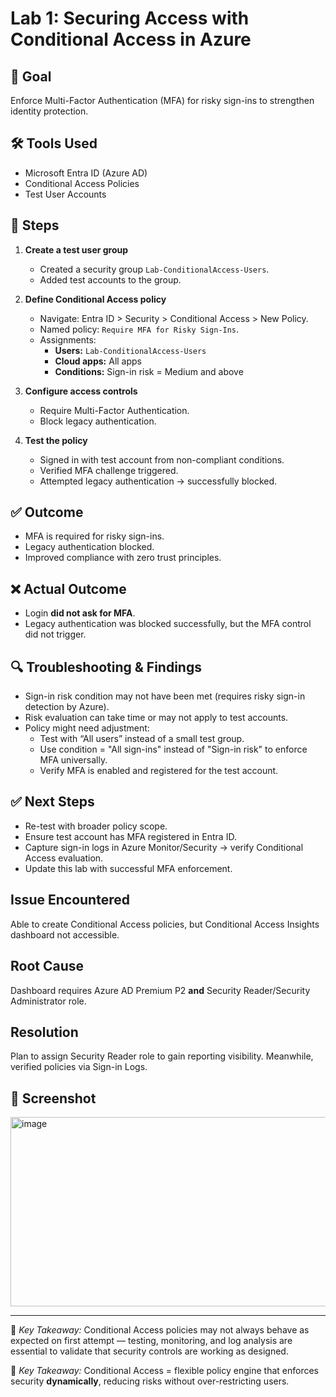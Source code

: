 # Lab 1: Securing Access with Conditional Access in Azure

## 🎯 Goal
Enforce Multi-Factor Authentication (MFA) for risky sign-ins to strengthen identity protection.

## 🛠️ Tools Used
- Microsoft Entra ID (Azure AD)
- Conditional Access Policies
- Test User Accounts

## 📌 Steps
1. **Create a test user group**
   - Created a security group `Lab-ConditionalAccess-Users`.
   - Added test accounts to the group.

2. **Define Conditional Access policy**
   - Navigate: Entra ID > Security > Conditional Access > New Policy.
   - Named policy: `Require MFA for Risky Sign-Ins`.
   - Assignments:
     - **Users:** `Lab-ConditionalAccess-Users`
     - **Cloud apps:** All apps
     - **Conditions:** Sign-in risk = Medium and above

3. **Configure access controls**
   - Require Multi-Factor Authentication.
   - Block legacy authentication.

4. **Test the policy**
   - Signed in with test account from non-compliant conditions.
   - Verified MFA challenge triggered.
   - Attempted legacy authentication → successfully blocked.

## ✅ Outcome
- MFA is required for risky sign-ins.
- Legacy authentication blocked.
- Improved compliance with zero trust principles.

## ❌ Actual Outcome
- Login **did not ask for MFA**.
- Legacy authentication was blocked successfully, but the MFA control did not trigger.

## 🔍 Troubleshooting & Findings
- Sign-in risk condition may not have been met (requires risky sign-in detection by Azure).
- Risk evaluation can take time or may not apply to test accounts.
- Policy might need adjustment:
  - Test with “All users” instead of a small test group.
  - Use condition = "All sign-ins" instead of "Sign-in risk" to enforce MFA universally.
  - Verify MFA is enabled and registered for the test account.

## ✅ Next Steps
- Re-test with broader policy scope.
- Ensure test account has MFA registered in Entra ID.
- Capture sign-in logs in Azure Monitor/Security → verify Conditional Access evaluation.
- Update this lab with successful MFA enforcement.

## Issue Encountered
Able to create Conditional Access policies, but Conditional Access Insights dashboard not accessible.

## Root Cause
Dashboard requires Azure AD Premium P2 **and** Security Reader/Security Administrator role.

## Resolution
Plan to assign Security Reader role to gain reporting visibility. Meanwhile, verified policies via Sign-in Logs.


## 📸 Screenshot
<img width="846" height="303" alt="image" src="https://github.com/user-attachments/assets/88e99ee2-8d1e-4fd7-8c8d-08f6569d6efb" />


---

🔐 *Key Takeaway:* Conditional Access policies may not always behave as expected on first attempt — testing, monitoring, and log analysis are essential to validate that security controls are working as designed.

🔐 *Key Takeaway:* Conditional Access = flexible policy engine that enforces security **dynamically**, reducing risks without over-restricting users.

